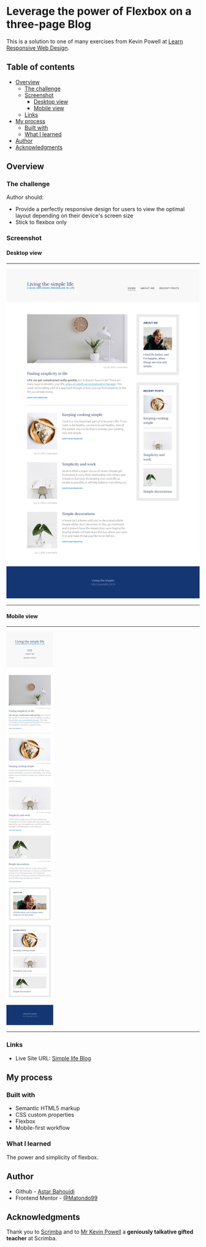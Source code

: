 # Leverage the power of Flexbox on a three-page Blog

This is a solution to one of many exercises from Kevin Powell at [Learn Responsive Web Design](https://scrimba.com/learn/responsive).

## Table of contents

- [Overview](#overview)
  - [The challenge](#the-challenge)
  - [Screenshot](#screenshot)
    - [Desktop view](#desktop-view)
    - [Mobile view](#mobile-view)
  - [Links](#links)
- [My process](#my-process)
  - [Built with](#built-with)
  - [What I learned](#what-i-learned)
- [Author](#author)
- [Acknowledgments](#acknowledgments)

## Overview

### The challenge

Author should:

- Provide a perfectly responsive design for users to view the optimal layout depending on their device's screen size
- Stick to flexbox only

### Screenshot

#### Desktop view

___

![Desktop view](design/simple_life_desktop_view.png)

___

#### Mobile view

___

![Mobile view](design/simple_life_mobile_view.png)

___

### Links

- Live Site URL: [Simple life Blog](https://matondo99.github.io/simple-life-blog/index.html)

## My process

### Built with

- Semantic HTML5 markup
- CSS custom properties
- Flexbox
- Mobile-first workflow

### What I learned

The power and simplicity of flexbox.

## Author

- Github - [Astar Bahouidi](https://github.com/Matondo99)
- Frontend Mentor - [@Matondo99](https://www.frontendmentor.io/profile/Matondo99)

## Acknowledgments

Thank you to [Scrimba](https://scrimba.com/dashboard#overview) and to [Mr Kevin Powell](https://www.youtube.com/kepowob) a **geniously talkative gifted teacher** at Scrimba.
